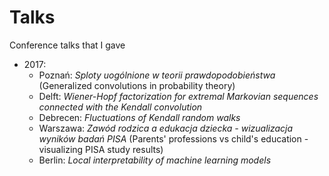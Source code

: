 # Talks
Conference talks that I gave

- 2017:
  * Poznań: _Sploty uogólnione w teorii prawdopodobieństwa_ (Generalized convolutions in probability theory)
  * Delft: _Wiener-Hopf factorization for extremal Markovian sequences connected with the Kendall convolution_
  * Debrecen: _Fluctuations of Kendall random walks_
  * Warszawa: _Zawód rodzica a edukacja dziecka - wizualizacja wyników badań PISA_ (Parents' professions vs child's education - visualizing PISA study results)
  * Berlin: _Local interpretability of machine learning models_
